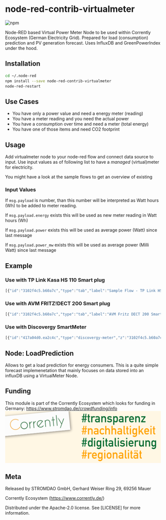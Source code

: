 # node-red-contrib-virtualmeter

![npm](https://img.shields.io/npm/dw/node-red-contrib-virtualmeter)


Node-RED based Virtual Power Meter Node to be used within Corrently Ecosystem (German Electricity Grid). Prepared for load (consumption) prediction and PV generation forecast. Uses InfluxDB and GreenPowerIndex under the hood.

## Installation
```bash
cd ~/.node-red
npm install --save node-red-contrib-virtualmeter
node-red-restart
```

## Use Cases
- You have only a power value and need a energy meter (reading)
- You have a meter reading and you need the actual power
- You have a consumption over time and need a meter (total energy)
- You have one of those items and need CO2 footprint


## Usage
Add virtualmeter node to your node-red flow and connect data source to input. Use input values as of following list to have a *managed* (virtual)meter for electricity.

You might have a look at the sample flows to get an overview of existing  

### Input Values
If <code>msg.payload</code> is number, than this number will be interpreted as Watt hours (Wh) to be added to meter reading.

If <code>msg.payload.energy</code> exists this will be used as new meter reading in Watt hours (Wh)

If <code>msg.payload.power</code> exists this will be used as average power (Watt) since last message

If <code>msg.payload.power_mw</code> exists this will be used as average power (Milli Watt) since last message

## Example

### Use with TP Link Kasa HS 110 Smart plug
```javascript
[{"id":"3102f4c5.b60a7c","type":"tab","label":"Sample Flow - TP Link HS 110","disabled":false,"info":"Use Virtual Meter On Top of TP Link HS110 Smart Plug meter."},{"id":"bf814178.8ccf9","type":"virtualmeter","z":"3102f4c5.b60a7c","zip":"69256","name":null,"energypricein":0,"energypriceout":0,"x":850,"y":140,"wires":[[],[],[],[]]},{"id":"b3db7484.5dd808","type":"smart-plug","z":"3102f4c5.b60a7c","name":"My Plug","device":"192.168.192.39","interval":10000,"eventInterval":1000,"x":660,"y":140,"wires":[["bf814178.8ccf9"]]},{"id":"888ddfd8.a5484","type":"function","z":"3102f4c5.b60a7c","name":"getMeterInfo","func":"msg.payload=\"getMeterInfo\";\nreturn msg;","outputs":1,"noerr":0,"x":450,"y":140,"wires":[["b3db7484.5dd808"]]},{"id":"79ea072c.2822e8","type":"inject","z":"3102f4c5.b60a7c","name":"","topic":"","payload":"","payloadType":"date","repeat":"","crontab":"","once":false,"onceDelay":0.1,"x":240,"y":140,"wires":[["888ddfd8.a5484"]]}]
```

### Use with AVM FRITZ!DECT 200 Smart plug
```javascript
[{"id":"3102f4c5.b60a7c","type":"tab","label":"AVM Fritz DECT 200 Smart Plug","disabled":false,"info":"Use with a Smartplug connected to a fritz box. You need to set the AIN corretly!"},{"id":"bf814178.8ccf9","type":"virtualmeter","z":"3102f4c5.b60a7c","zip":"69256","name":null,"energypricein":0,"energypriceout":0,"x":850,"y":140,"wires":[[],[],[],[]]},{"id":"888ddfd8.a5484","type":"function","z":"3102f4c5.b60a7c","name":"set AIN","func":"msg.ain=\"087610221618\";\nmsg.payload.ain = \"087610221618\";\nreturn msg;","outputs":1,"noerr":0,"x":440,"y":140,"wires":[["b994e93e.0230b8"]]},{"id":"79ea072c.2822e8","type":"inject","z":"3102f4c5.b60a7c","name":"","topic":"","payload":"","payloadType":"date","repeat":"","crontab":"","once":false,"onceDelay":0.1,"x":240,"y":140,"wires":[["888ddfd8.a5484"]]},{"id":"b994e93e.0230b8","type":"fritz-outlet","z":"3102f4c5.b60a7c","connection":"345a47c4.06ab38","name":"Get Poweer","action":"getSwitchPower","x":650,"y":140,"wires":[["bf814178.8ccf9"]]},{"id":"345a47c4.06ab38","type":"fritz-api","z":"","name":"Home","host":"http://192.168.192.1","strictSSL":false}]
```

### Use with Discovergy SmartMeter
```javascript
[{"id":"417a04d0.ea2c4c","type":"discovergy-meter","z":"3102f4c5.b60a7c","DISCOVERGY_ACCOUNT":"demo@discovergy.com","DISCOVERGY_PASSWORD":"demo","meterId":"af4a1979c8404c3182e95d593dee1860","x":590,"y":140,"wires":[["bf814178.8ccf9"]]}]
```

## Node: LoadPrediction
Allows to get a load prediction for energy consumers. This is a quite simple forecast implemenetation that mainly focuses on data stored into an influxDB using a VirtualMeter Node.

## Funding
This module is part of the Corrently Ecosystem which looks for funding in Germany:  https://www.stromdao.de/crowdfunding/info
![STROMDAO - Corrently Crowdfunding](./images/funding.jpg)

## Meta
Released by STROMDAO GmbH, Gerhard Weiser Ring 29, 69256 Mauer

Corrently Ecosystem (https://www.corrently.de/)

Distributed under the Apache-2.0 license. See [LICENSE] for more information.
